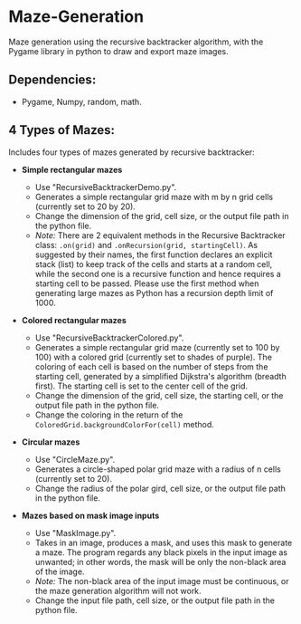 # Maze-Generation
Maze generation using the recursive backtracker algorithm, with the Pygame library in python to draw and export maze images. 

## Dependencies: 
- Pygame, Numpy, random, math.

## 4 Types of Mazes:
Includes four types of mazes generated by recursive backtracker: 
- **Simple rectangular mazes**
  - Use "RecursiveBacktrackerDemo.py".
  - Generates a simple rectangular grid maze with m by n grid cells (currently set to 20 by 20).
  - Change the dimension of the grid, cell size, or the output file path in the python file.
  - *Note:* There are 2 equivalent methods in the Recursive Backtracker class: `.on(grid)` and `.onRecursion(grid, startingCell)`. As suggested by their names, the first function declares an explicit stack (list) to keep track of the cells and starts at a random cell, while the second one is a recursive function and hence requires a starting cell to be passed. Please use the first method when generating large mazes as Python has a recursion depth limit of 1000. 

- **Colored rectangular mazes** 
  - Use "RecursiveBacktrackerColored.py".
  - Generates a simple rectangular grid maze (currently set to 100 by 100) with a colored grid (currently set to shades of purple). The coloring of each cell is based on the number of steps from the starting cell, generated by a simplified Dijkstra's algorithm (breadth first). The starting cell is set to the center cell of the grid.
  - Change the dimension of the grid, cell size, the starting cell, or the output file path in the python file. 
  - Change the coloring in the return of the `ColoredGrid.backgroundColorFor(cell)` method.

- **Circular mazes**
  - Use "CircleMaze.py".
  - Generates a circle-shaped polar grid maze with a radius of n cells (currently set to 20).
  - Change the radius of the polar gird, cell size, or the output file path in the python file.

- **Mazes based on mask image inputs**
  - Use "MaskImage.py".
  - Takes in an image, produces a mask, and uses this mask to generate a maze. The program regards any black pixels in the input image as unwanted; in other words, the mask will be only the non-black area of the image. 
  - *Note:* The non-black area of the input image must be continuous, or the maze generation algorithm will not work.
  - Change the input file path, cell size, or the output file path in the python file.
